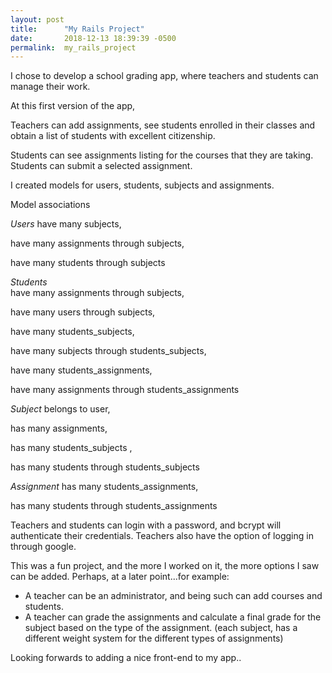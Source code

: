 ```yaml
---
layout: post
title:      "My Rails Project"
date:       2018-12-13 18:39:39 -0500
permalink:  my_rails_project
---
```



I chose to develop a school grading app, where teachers and students can manage their work.

At this first version of the app, 

Teachers can add assignments, see students enrolled in their classes and obtain a list of students with excellent citizenship.

Students can see assignments listing for the courses that they are taking. Students can submit a selected assignment.


I created models for users, students, subjects and assignments.

Model associations

*Users* 
have many subjects,

have many assignments through subjects,

have many students through subjects
	
	
*Students*	
have many  assignments  through subjects,

have many  users  through  subjects,

have many  students_subjects,

have many  subjects through   students_subjects,

have many  students_assignments,

have many  assignments through   students_assignments


*Subject*
belongs to user,

has many assignments,

has many students_subjects ,

has many students through students_subjects


*Assignment*
has many students_assignments,

has many students through students_assignments


Teachers and students can login with a password, and bcrypt will authenticate their credentials. Teachers also have the option of logging in   through google.

This was a fun project, and the more I worked on it, the more options I saw can be added.
Perhaps, at a later point...for example:
* A teacher can be an administrator, and being such can add courses and students.
* A teacher can grade the assignments and calculate a final grade for the subject based on the type of the assignment. (each subject, has a different weight system for the different types of assignments)

Looking forwards to adding a nice front-end to my app..




